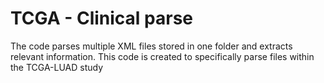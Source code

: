 # TCGA - Clinical parse
The code parses multiple XML files stored in one folder and extracts relevant information. This code is created to specifically parse files within the TCGA-LUAD study
